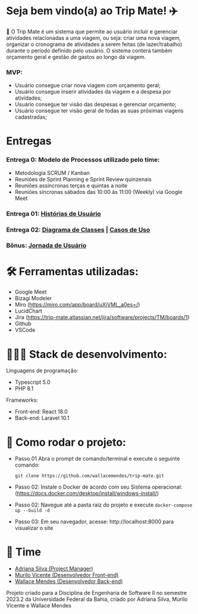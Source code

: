 # Seja bem vindo(a) ao Trip Mate! ✈️

🧳 O Trip Mate é um sistema que permite ao usuário incluir e gerenciar atividades relacionadas a uma viagem, ou seja: criar uma nova viagem, organizar o cronograma de atividades a serem feitas (de lazer/trabalho) durante o período definido pelo usuário. O sistema conterá também orçamento geral e gestão de gastos ao longo da viagem.

### MVP:
- Usuário consegue criar nova viagem com orçamento geral;
- Usuário consegue inserir atividades da viagem e a despesa por atividades;
- Usuário consegue ter visão das despesas e gerenciar orçamento;
- Usuário consegue ter visão geral de todas as suas próximas viagens cadastradas;

# Entregas
### Entrega 0: Modelo de Processos utilizado pelo time:
- Metodologia SCRUM / Kanban
- Reuniões de Sprint Planning e Sprint Review quinzenais
- Reuniões assíncronas terças e quintas a noite
- Reuniões síncronas sábados das 10:00 ás 11:00 (Weekly) via Google Meet

### Entrega 01: [Histórias de Usuário](https://docs.google.com/document/d/14QWPrMIQy--UhU-G_jVXjSDEhRjB-mRFkxPQ74g8CpM/edit?usp=sharing)
### Entrega 02: [Diagrama de Classes](https://drive.google.com/file/d/1qv87CoRT66J5m1p-ipK63F5ai-ExqZWd/view?usp=sharing) | [Casos de Uso](https://drive.google.com/file/d/1rD1WxEWqAvx09jSWH_4SqAT2m-7clLLk/view?usp=sharing)
### Bônus: [Jornada de Usuário](https://miro.com/app/board/uXjVML_a0es=/)

# 🛠 Ferramentas utilizadas:

- Google Meet
- Bizagi Modeler
- Miro (https://miro.com/app/board/uXjVML_a0es=/) 
- LucidChart
- Jira (https://trip-mate.atlassian.net/jira/software/projects/TM/boards/1)
- Github
- VSCode

# 👩🏽‍💻 Stack de desenvolvimento:

Linguagens de programação:
- Typescript 5.0
- PHP 8.1

Frameworks: 
- Front-end: React 18.0
- Back-end: Laravel 10.1

# 🚀 Como rodar o projeto:
- Passo 01 Abra o prompt de comando/terminal e execute o seguinte comando:
  
  ```git clone https://github.com/wallacemendes/trip-mate.git```
- Passo 02: Instale o Docker de acordo com seu Sistema operacional: (https://docs.docker.com/desktop/install/windows-install/)
- Passo 02: Navegue até a pasta raiz do projeto e execute `docker-compose up --build -d`
- Passo 03: Em seu navegador, acesse: http://localhost:8000 para visualizar o site

# 👥 Time
- [Adriana Silva (Project Manager)](https://github.com/adriianasilva)
- [Murilo Vicente (Desenvolvedor Front-end)](https://github.com/MuriloVi)
- [Wallace Mendes (Desenvolvedor Back-end)](https://github.com/wallacemendes)

Projeto criado para a Disciplina de Engenharia de Software II no semestre 2023.2 da Universidade Federal da Bahia, criado por Adriana Silva, Murilo Vicente e Wallace Mendes 
